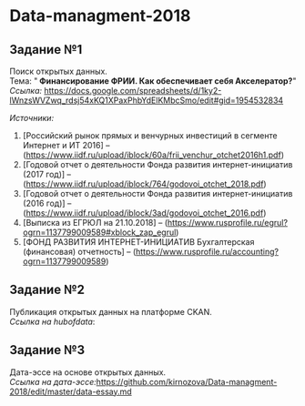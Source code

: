 # Data-managment-2018

## Задание №1

Поиск открытых данных. <br>
Тема: "<b> Финансирование ФРИИ. Как обеспечивает себя Акселератор?</b>" <br> 
<i>Ссылка:</i> https://docs.google.com/spreadsheets/d/1ky2-lWnzsWVZwq_rdsj54xKQ1XPaxPhbYdElKMbcSmo/edit#gid=1954532834

<i>Источники:</i>
1. [Российский рынок прямых и венчурных инвестиций в сегменте Интернет и ИТ 2016] – (https://www.iidf.ru/upload/iblock/60a/frii_venchur_otchet2016h1.pdf)
2. [Годовой отчет о деятельности Фонда развития интернет-инициатив (2017 год)] – (https://www.iidf.ru/upload/iblock/764/godovoi_otchet_2018.pdf)
3. [Годовой отчет о деятельности Фонда развития интернет-инициатив (2016 год)]  – (https://www.iidf.ru/upload/iblock/3ad/godovoi_otchet_2016.pdf)
4. [Выписка из ЕГРЮЛ на 21.10.2018] – (https://www.rusprofile.ru/egrul?ogrn=1137799009589#xblock_zap_egrul)
5. [ФОНД РАЗВИТИЯ ИНТЕРНЕТ-ИНИЦИАТИВ Бухгалтерская (финансовая) отчетность] – (https://www.rusprofile.ru/accounting?ogrn=1137799009589)


## Задание №2
Публикация открытых данных на платформе CKAN. <br>
<i>Ссылка на hubofdata</i>:

## Задание №3
Дата-эссе на основе открытых данных. <br>
<i>Ссылка на дата-эссе:</i>https://github.com/kirnozova/Data-managment-2018/edit/master/data-essay.md
